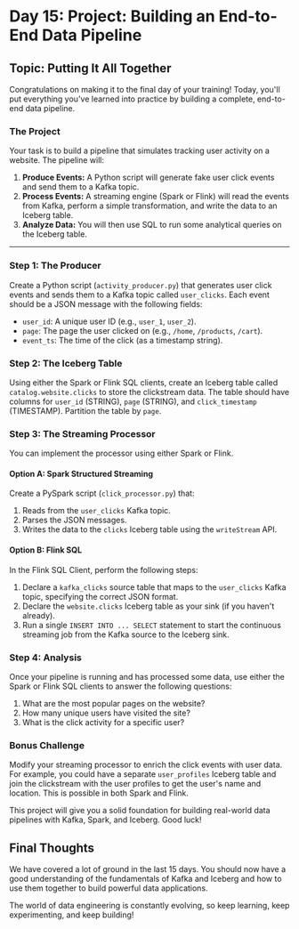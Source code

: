 # Day 15: Project: Building an End-to-End Data Pipeline

## Topic: Putting It All Together

Congratulations on making it to the final day of your training! Today, you'll put everything you've learned into practice by building a complete, end-to-end data pipeline.

### The Project

Your task is to build a pipeline that simulates tracking user activity on a website. The pipeline will:

1.  **Produce Events:** A Python script will generate fake user click events and send them to a Kafka topic.
2.  **Process Events:** A streaming engine (Spark or Flink) will read the events from Kafka, perform a simple transformation, and write the data to an Iceberg table.
3.  **Analyze Data:** You will then use SQL to run some analytical queries on the Iceberg table.

---

### Step 1: The Producer

Create a Python script (`activity_producer.py`) that generates user click events and sends them to a Kafka topic called `user_clicks`. Each event should be a JSON message with the following fields:

*   `user_id`: A unique user ID (e.g., `user_1`, `user_2`).
*   `page`: The page the user clicked on (e.g., `/home`, `/products`, `/cart`).
*   `event_ts`: The time of the click (as a timestamp string).

### Step 2: The Iceberg Table

Using either the Spark or Flink SQL clients, create an Iceberg table called `catalog.website.clicks` to store the clickstream data. The table should have columns for `user_id` (STRING), `page` (STRING), and `click_timestamp` (TIMESTAMP). Partition the table by `page`.

### Step 3: The Streaming Processor

You can implement the processor using either Spark or Flink.

#### **Option A: Spark Structured Streaming**
Create a PySpark script (`click_processor.py`) that:
1.  Reads from the `user_clicks` Kafka topic.
2.  Parses the JSON messages.
3.  Writes the data to the `clicks` Iceberg table using the `writeStream` API.

#### **Option B: Flink SQL**
In the Flink SQL Client, perform the following steps:
1.  Declare a `kafka_clicks` source table that maps to the `user_clicks` Kafka topic, specifying the correct JSON format.
2.  Declare the `website.clicks` Iceberg table as your sink (if you haven't already).
3.  Run a single `INSERT INTO ... SELECT` statement to start the continuous streaming job from the Kafka source to the Iceberg sink.

### Step 4: Analysis

Once your pipeline is running and has processed some data, use either the Spark or Flink SQL clients to answer the following questions:

1.  What are the most popular pages on the website?
2.  How many unique users have visited the site?
3.  What is the click activity for a specific user?

### Bonus Challenge

Modify your streaming processor to enrich the click events with user data. For example, you could have a separate `user_profiles` Iceberg table and join the clickstream with the user profiles to get the user's name and location. This is possible in both Spark and Flink.

This project will give you a solid foundation for building real-world data pipelines with Kafka, Spark, and Iceberg. Good luck!

## Final Thoughts

We have covered a lot of ground in the last 15 days. You should now have a good understanding of the fundamentals of Kafka and Iceberg and how to use them together to build powerful data applications.

The world of data engineering is constantly evolving, so keep learning, keep experimenting, and keep building!